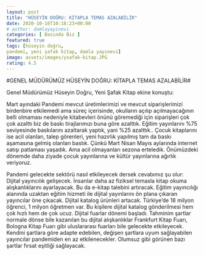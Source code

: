 ```yaml
---
layout: post
title: "HÜSEYİN DOĞRU: KİTAPLA TEMAS AZALABİLİR"
date: 2020-10-16T10:18:23+00:00
# author: damlayayinevi
categories: [ Basında Biz ]
featured: true
tags: [hüseyin doğru,
pandemi, yeni şafak kitap, damla yayınevi]
image: assets/images/ysafak-kitap.JPG
rating: 4.5
---
```


#GENEL MÜDÜRÜMÜZ HÜSEYİN DOĞRU: KİTAPLA TEMAS AZALABİLİR#

Genel Müdürümüz Hüseyin Doğru, Yeni Şafak Kitap ekine konuştu:

Mart ayındaki Pandemi mevcut üretimlerimizi ve mevcut siparişlerimizi birdenbire etkilemedi ama süreç içerisinde, okulların açılıp açılmayacağının belli olmaması nedeniyle kitabevleri önünü göremediği için siparişleri çok çok azalttı biz de baskı tirajlarımızı buna göre azalttık. Eğitim yayınlarını %75 seviyesinde baskılarını azaltarak yaptık, yani %25 azalttık.. Çocuk kitaplarını ise acil olanları, talep görenleri, yeni hazırlık yapılmış tam da baskı aşamasına gelmiş olanları bastık. Çünkü Mart Nisan Mayıs aylarında internet satışı patlaması yaşadık. Ama acil olmayanları sezona erteledik. Önümüzdeki dönemde daha ziyade çocuk yayınlarına ve kültür yayınlarına ağırlık veriyoruz.

Pandemi gelecekte sektörü nasıl etkileyecek dersek cevabımız şu olur: Dijital yayıncılık gelişecek. İnsanlar daha az fiziksel temasla kitap okuma alışkanlıklarını ayarlayacak. Bu da e-kitap talebini artıracak. Eğitim yayıncılığı alanında uzaktan eğitim hizmeti ile dijital yayınlarını ön plana çıkaran yayıncılar öne çıkacak. Dijital katalog ürünleri artacak. Türkiye’de 18 milyon öğrenci, 1 milyon öğretmen var. Bu kişilere dijital katalog gönderilmesi hem çok hızlı hem de çok ucuz. Dijital fuarlar dönemi başladı. Tahminim şartlar normale dönse bile kazanılan bu dijital alışkanlıklar Frankfurt Kitap Fuarı, Bologna Kitap Fuarı gibi uluslararası fuarları bile gelecekte etkileyecek. Kendini şartlara göre adapte edebilen, değişen şartlara uyum sağlayabilen yayıncılar pandemiden en az etkilenecekler. Olumsuz gibi görünen bazı şartlar fırsat eşitliği sağlayacak.
